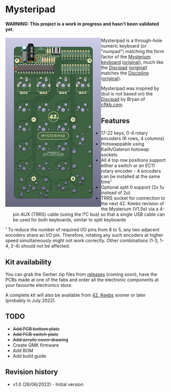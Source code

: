 # Mysteripad

#### WARNING: This project is a work in progress and hasn't been validated yet.

<img src="https://github.com/piit79/mysteripad/raw/main/mysteripad_pcb.png" width="300" align="left" alt="Mysteripad PCB" />

Mysteripad is a through-hole numeric keyboard (or "numpad") matching the form 
factor of the [Mysterium keyboard]((https://github.com/piit79/mysterium)) 
([original](https://github.com/coseyfannitutti/mysterium)), much like the 
[Discipad](https://github.com/piit79/discipad) 
([original](https://github.com/coseyfannitutti/discipad)) matches the 
[Discipline](https://github.com/piit79/discipline) 
([original](https://github.com/coseyfannitutti/discipline)).

Mysteripad was inspired by (but is not based on) the [Discipad](https://github.com/coseyfannitutti/discipad) by Bryan of [cftkb.com](https://cftkb.com/).

## Features

* 17-22 keys, 0-4 rotary encoders (6 rows, 4 columns)
* Hotswappable using Kailh/Gateron hotswap sockets
* All 4 top row positions support either a switch or an EC11 rotary encoder - 4 encoders can be installed at the same time¹
* Optional split 0 support (2x 1u instead of 2u)
* TRRS socket for connection to the next 42. Keebs revision of the Mysterium (V1.5e) via a 4-pin AUX (TRRS) cable (using the I²C bus) so that a single USB cable can be used for both keyboards, similar to split keyboards

¹ To reduce the number of required I/O pins from 8 to 5, any two adjacent encoders share an I/O pin. Therefore, rotating any such encoders at higher speed simultaneously might not work correctly. Other combinations (1-3, 1-4, 2-4) should not be affected.

## Kit availability

You can grab the Gerber zip files from [releases](https://github.com/piit79/mysteripad/releases) (coming soon), have the PCBs made at one of the fabs and order all the electronic components at your favourite electronics store.

A complete kit will also be available from [42. Keebs](https://42keebs.eu/) sooner or later (probably in July 2022).

## TODO

* ~~Add PCB bottom plate~~
* ~~Add PCB switch plate~~
* ~~Add acrylic cover drawing~~
* Create QMK firmware
* Add BOM
* Add build guide

## Revision history

* v1.0 (26/06/2022) - Initial version